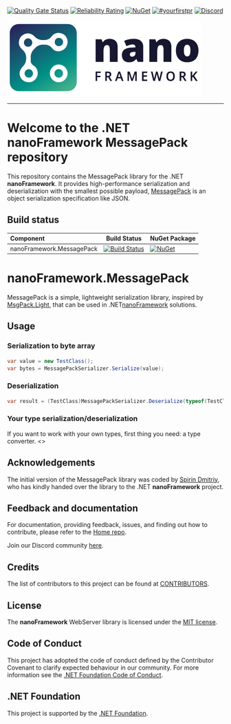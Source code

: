﻿[![Quality Gate Status](https://sonarcloud.io/api/project_badges/measure?project=nanoframework_nanoFramework.MessagePack&metric=alert_status)](https://sonarcloud.io/dashboard?id=nanoframework_nanoFramework.MessagePack) [![Reliability Rating](https://sonarcloud.io/api/project_badges/measure?project=nanoframework_nanoFramework.MessagePack&metric=reliability_rating)](https://sonarcloud.io/dashboard?id=nanoframework_nanoFramework.MessagePack) [![NuGet](https://img.shields.io/nuget/dt/nanoFramework.MessagePack.svg?label=NuGet&style=flat&logo=nuget)](https://www.nuget.org/packages/nanoFramework.MessagePack/) [![#yourfirstpr](https://img.shields.io/badge/first--timers--only-friendly-blue.svg)](https://github.com/nanoframework/Home/blob/main/CONTRIBUTING.md) [![Discord](https://img.shields.io/discord/478725473862549535.svg?logo=discord&logoColor=white&label=Discord&color=7289DA)](https://discord.gg/gCyBu8T)

![nanoFramework logo](https://raw.githubusercontent.com/nanoframework/Home/main/resources/logo/nanoFramework-repo-logo.png)

-----

# Welcome to the .NET **nanoFramework** MessagePack repository

This repository contains the MessagePack library for the .NET **nanoFramework**. It provides high-performance serialization and deserialization with the smallest possible payload, [MessagePack](https://github.com/msgpack/msgpack) is an object serialization specification like JSON.

## Build status

| Component | Build Status | NuGet Package |
|:-|---|---|
| nanoFramework.MessagePack | [![Build Status](https://dev.azure.com/nanoframework/nanoFramework.MessagePack/_apis/build/status%2Fnanoframework.nanoFramework.MessagePack?branchName=main)](https://dev.azure.com/nanoframework/nanoFramework.MessagePack/_build/latest?definitionId=119&branchName=main) | [![NuGet](https://img.shields.io/nuget/v/nanoFramework.MessagePack.svg?label=NuGet&style=flat&logo=nuget)](https://www.nuget.org/packages/nanoFramework.MessagePack/) |

# nanoFramework.MessagePack

MessagePack is a simple, lightweight serialization library, inspired by [MsgPack.Light](https://github.com/progaudi/MsgPack.Light), that can be used in .NET[nanoFramework](https://github.com/nanoframework) solutions.

## Usage

### Serialization to byte array

```csharp
var value = new TestClass();
var bytes = MessagePackSerializer.Serialize(value);
```

### Deserialization

```csharp
var result = (TestClass)MessagePackSerializer.Deserialize(typeof(TestClass), bytes);
```

### Your type serialization/deserialization

If you want to work with your own types, first thing you need: a type converter.
<<TODO>>

## Acknowledgements

The initial version of the MessagePack library was coded by [Spirin Dmitriy](https://github.com/RelaxSpirit), who has kindly handed over the library to the .NET **nanoFramework** project.

## Feedback and documentation

For documentation, providing feedback, issues, and finding out how to contribute, please refer to the [Home repo](https://github.com/nanoframework/Home).

Join our Discord community [here](https://discord.gg/gCyBu8T).

## Credits

The list of contributors to this project can be found at [CONTRIBUTORS](https://github.com/nanoframework/Home/blob/main/CONTRIBUTORS.md).

## License

The **nanoFramework** WebServer library is licensed under the [MIT license](LICENSE.md).

## Code of Conduct

This project has adopted the code of conduct defined by the Contributor Covenant to clarify expected behaviour in our community.
For more information see the [.NET Foundation Code of Conduct](https://dotnetfoundation.org/code-of-conduct).

## .NET Foundation

This project is supported by the [.NET Foundation](https://dotnetfoundation.org).
